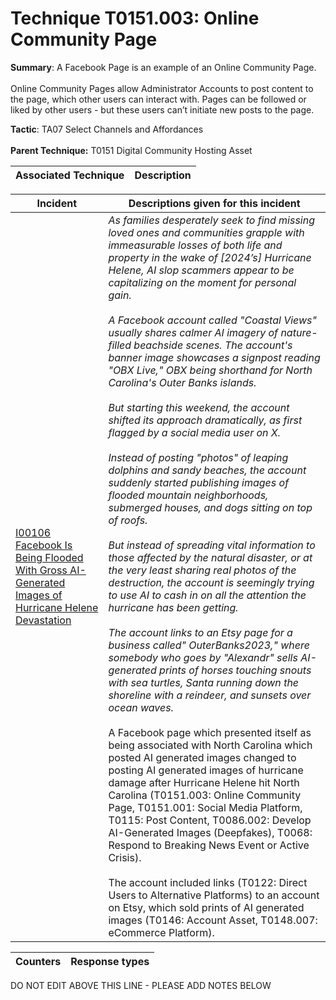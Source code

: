 # Technique T0151.003: Online Community Page

**Summary**: A Facebook Page is an example of an Online Community Page.<br><br>Online Community Pages allow Administrator Accounts to post content to the page, which other users can interact with. Pages can be followed or liked by other users - but these users can’t initiate new posts to the page.

**Tactic**: TA07 Select Channels and Affordances <br><br>**Parent Technique:** T0151 Digital Community Hosting Asset


| Associated Technique | Description |
| --------- | ------------------------- |



| Incident | Descriptions given for this incident |
| -------- | -------------------- |
| [I00106 Facebook Is Being Flooded With Gross AI-Generated Images of Hurricane Helene Devastation](../../generated_pages/incidents/I00106.md) | <i>As families desperately seek to find missing loved ones and communities grapple with immeasurable losses of both life and property in the wake of [2024’s] Hurricane Helene, AI slop scammers appear to be capitalizing on the moment for personal gain.<br><br>A Facebook account called "Coastal Views" usually shares calmer AI imagery of nature-filled beachside scenes. The account's banner image showcases a signpost reading "OBX Live," OBX being shorthand for North Carolina's Outer Banks islands.<br><br>But starting this weekend, the account shifted its approach dramatically, as first flagged by a social media user on X.<br><br>Instead of posting "photos" of leaping dolphins and sandy beaches, the account suddenly started publishing images of flooded mountain neighborhoods, submerged houses, and dogs sitting on top of roofs.<br><br>But instead of spreading vital information to those affected by the natural disaster, or at the very least sharing real photos of the destruction, the account is seemingly trying to use AI to cash in on all the attention the hurricane has been getting.<br><br>The account links to an Etsy page for a business called" OuterBanks2023," where somebody who goes by "Alexandr" sells AI-generated prints of horses touching snouts with sea turtles, Santa running down the shoreline with a reindeer, and sunsets over ocean waves.</i><br><br>A Facebook page which presented itself as being associated with North Carolina which posted AI generated images changed to posting AI generated images of hurricane damage after Hurricane Helene hit North Carolina (T0151.003: Online Community Page, T0151.001: Social Media Platform, T0115: Post Content, T0086.002: Develop AI-Generated Images (Deepfakes), T0068: Respond to Breaking News Event or Active Crisis). <br><br>The account included links (T0122: Direct Users to Alternative Platforms) to an account on Etsy, which sold prints of AI generated images (T0146: Account Asset, T0148.007: eCommerce Platform). |



| Counters | Response types |
| -------- | -------------- |


DO NOT EDIT ABOVE THIS LINE - PLEASE ADD NOTES BELOW
